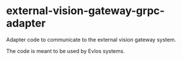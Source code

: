 # external-vision-gateway-grpc-adapter
Adapter code to communicate to the external vision gateway system.

The code is meant to be used by Evlos systems. 